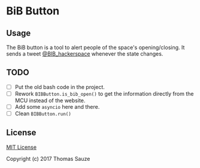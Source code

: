 # BiB Button

## Usage

The BiB button is a tool to alert people of the space's opening/closing. It
sends a tweet [@BIB_hackerspace](https://twitter.com/BIB_hackerspace) whenever
the state changes.

## TODO

- [ ] Put the old bash code in the project.
- [ ] Rework `BIBButton.is_bib_open()` to get the information directly from the MCU instead of the website.
- [ ] Add some `asyncio` here and there.
- [ ] Clean `BIBButton.run()`

## License

[MIT License](https://github.com/DocWinter/BiB-Button/blob/master/LICENSE.md)

Copyright (c) 2017 Thomas Sauze
